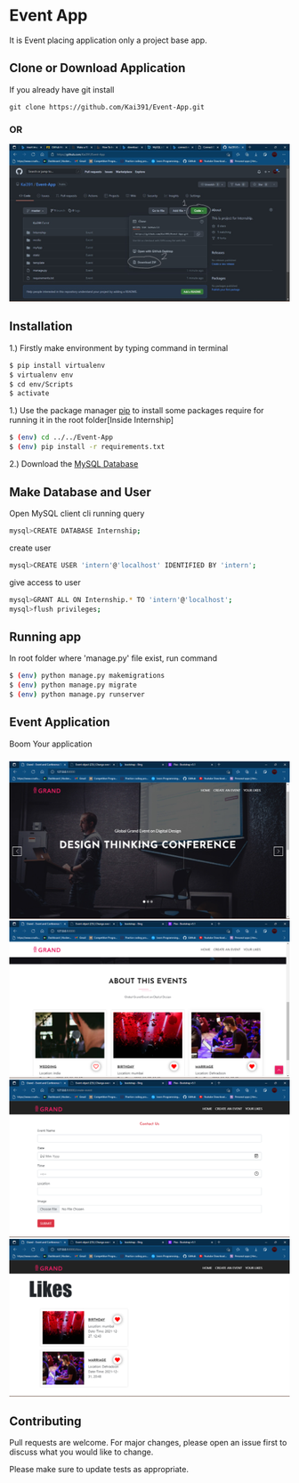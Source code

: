 # Event App

It is Event placing application only a project base app.

## Clone or Download Application
If you already have git install
```
git clone https://github.com/Kai391/Event-App.git
```
### OR
![](Screenshot/git.jpg)

## Installation
1.) Firstly make environment by typing command in terminal
```bash
$ pip install virtualenv
$ virtualenv env
$ cd env/Scripts
$ activate
```
1.) Use the package manager [pip](https://pip.pypa.io/en/stable/) to install some packages require for running it in the root folder[Inside Internship]
```bash
$ (env) cd ../../Event-App
$ (env) pip install -r requirements.txt
```
2.) Download the [MySQL Database](https://dev.mysql.com/downloads/installer/)

## Make Database and User
Open MySQL client cli running query
```bash
mysql>CREATE DATABASE Internship;
```
create user
```bash
mysql>CREATE USER 'intern'@'localhost' IDENTIFIED BY 'intern';
```
give access to user
```bash
mysql>GRANT ALL ON Internship.* TO 'intern'@'localhost';
mysql>flush privileges;
```

## Running app
In root folder where 'manage.py' file exist, run command
```bash
$ (env) python manage.py makemigrations
$ (env) python manage.py migrate
$ (env) python manage.py runserver
```
## Event Application
Boom Your application
###
![](Screenshot/1.png)
![](Screenshot/2.png)
![](Screenshot/3.png)
![](Screenshot/4.png)

## Contributing
Pull requests are welcome. For major changes, please open an issue first to discuss what you would like to change.

Please make sure to update tests as appropriate.
